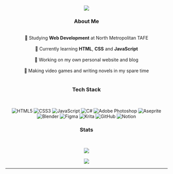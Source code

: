 <h1 align="center">
      <img src="https://readme-typing-svg.herokuapp.com/?font=Righteous&size=35&center=true&vCenter=true&width=500&height=70&duration=4000&lines=Hi+There!+👋;+I'm+Shannon!+😊;"/>
</h1>

<h3 align="center">About Me</h3>
<br>
<section align="center">🏫 Studying <b>Web Development</b> at North Metropolitan TAFE<br><br>🌱 Currently learning <b>HTML</b>, <b>CSS</b> and <b>JavaScript</b><br><br>🔭 Working on my own personal website and blog<br><br>🎨 Making video games and writing novels in my spare time</section><br>


<h3 align="center">Tech Stack</h3>
<br>
<section align="center">
  
![HTML5](https://img.shields.io/badge/html5-%23E34F26.svg?style=for-the-badge&logo=html5&logoColor=white) ![CSS3](https://img.shields.io/badge/css3-%231572B6.svg?style=for-the-badge&logo=css3&logoColor=white) ![JavaScript](https://img.shields.io/badge/javascript-%23323330.svg?style=for-the-badge&logo=javascript&logoColor=%23F7DF1E) ![C#](https://img.shields.io/badge/c%23-%23239120.svg?style=for-the-badge&logo=csharp&logoColor=white) ![Adobe Photoshop](https://img.shields.io/badge/adobe%20photoshop-%2331A8FF.svg?style=for-the-badge&logo=adobe%20photoshop&logoColor=white) ![Aseprite](https://img.shields.io/badge/Aseprite-FFFFFF?style=for-the-badge&logo=Aseprite&logoColor=#7D929E) ![Blender](https://img.shields.io/badge/blender-%23F5792A.svg?style=for-the-badge&logo=blender&logoColor=white) ![Figma](https://img.shields.io/badge/figma-%23F24E1E.svg?style=for-the-badge&logo=figma&logoColor=white) ![Krita](https://img.shields.io/badge/Krita-203759?style=for-the-badge&logo=krita&logoColor=EEF37B) ![GitHub](https://img.shields.io/badge/github-%23121011.svg?style=for-the-badge&logo=github&logoColor=white) ![Notion](https://img.shields.io/badge/Notion-%23000000.svg?style=for-the-badge&logo=notion&logoColor=white) <br>
</section>

<h3 align="center">Stats</h3>
<br>
<section align="center">
  
![](https://github-readme-stats.vercel.app/api?username=ss-shannon&theme=dark&hide_border=false&include_all_commits=false&count_private=true)<br><br>
![](https://github-readme-streak-stats.herokuapp.com/?user=ss-shannon&theme=dark&hide_border=false)

</section>

---

